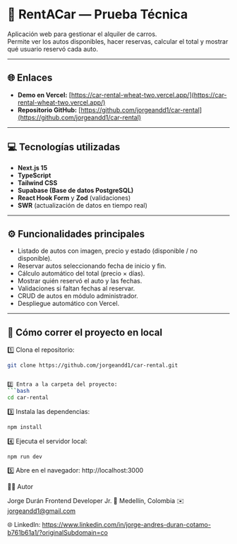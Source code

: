 # 🚗 RentACar — Prueba Técnica

Aplicación web para gestionar el alquiler de carros.  
Permite ver los autos disponibles, hacer reservas, calcular el total y mostrar qué usuario reservó cada auto.

---

## 🌐 Enlaces

- **Demo en Vercel:** [https://car-rental-wheat-two.vercel.app/](https://car-rental-wheat-two.vercel.app/)
- **Repositorio GitHub:** [https://github.com/jorgeandd1/car-rental](https://github.com/jorgeandd1/car-rental)

---

## 💻 Tecnologías utilizadas

- **Next.js 15**  
- **TypeScript**  
- **Tailwind CSS**  
- **Supabase (Base de datos PostgreSQL)**  
- **React Hook Form** y **Zod** (validaciones)  
- **SWR** (actualización de datos en tiempo real)

---

## ⚙️ Funcionalidades principales

- Listado de autos con imagen, precio y estado (disponible / no disponible).  
- Reservar autos seleccionando fecha de inicio y fin.  
- Cálculo automático del total (precio × días).  
- Mostrar quién reservó el auto y las fechas.  
- Validaciones si faltan fechas al reservar.  
- CRUD de autos en módulo administrador.  
- Despliegue automático con Vercel.

---

## 🧠 Cómo correr el proyecto en local

1️⃣ Clona el repositorio:
```bash
git clone https://github.com/jorgeandd1/car-rental.git


2️⃣ Entra a la carpeta del proyecto:
```bash
cd car-rental
```

3️⃣ Instala las dependencias:
```bash
npm install
```

4️⃣ Ejecuta el servidor local:
```bash
npm run dev
```

5️⃣ Abre en el navegador:
http://localhost:3000



👨‍💻 Autor

Jorge Durán
Frontend Developer Jr.
📍 Medellín, Colombia
✉️ jorgeandd1@gmail.com

🌐 LinkedIn: https://www.linkedin.com/in/jorge-andres-duran-cotamo-b761b61a1/?originalSubdomain=co



